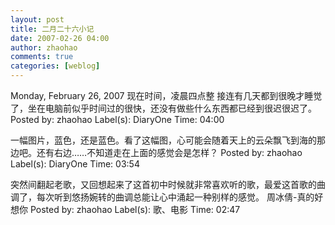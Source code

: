 ```yaml
---
layout: post
title: 二月二十六小记
date: 2007-02-26 04:00
author: zhaohao
comments: true
categories: [weblog]
---
```

Monday, February 26, 2007
现在时间，凌晨四点整
接连有几天都到很晚才睡觉了，坐在电脑前似乎时间过的很快，还没有做些什么东西都已经到很迟很迟了。
Posted by: zhaohao Label(s): DiaryOne Time: 04:00

一幅图片，蓝色，还是蓝色。看了这幅图，心可能会随着天上的云朵飘飞到海的那边吧。还有右边……不知道走在上面的感觉会是怎样？
Posted by: zhaohao Label(s): DiaryOne Time: 03:54

突然间翻起老歌，又回想起来了这首初中时候就非常喜欢听的歌，最爱这首歌的曲调了，每次听到悠扬婉转的曲调总能让心中涌起一种别样的感觉。 周冰倩-真的好想你
Posted by: zhaohao Label(s): 歌、电影 Time: 02:47

